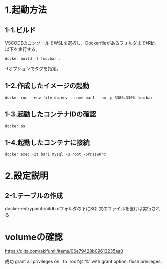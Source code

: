 # 1.起動方法

## 1-1.ビルド

VSCODEのコンソールでWSLを選択し、Dockerfileがあるフォルダまで移動。
以下を実行する。

```
docker build -t foo:bar .
```

-tオプションでタグを指定。

## 1-2.作成したイメージの起動

```
docker run --env-file db.env --name bar1 --rm -p 3306:3306 foo:bar
```

## 1-3.起動したコンテナIDの確認

```
docker ps
```

## 1-4.起動したコンテナに接続

```
docker exec -it bar1 mysql -u root -pP@ssw0rd
```

# 2.設定説明

## 2-1.テーブルの作成

docker-entrypoint-initdb.dフォルダの下にSQL文のファイルを置けば実行される

# volumeの確認

https://qiita.com/akifumii/items/06e79428b09613235aa8



成功
grant all privileges on *.* to 'root'@'%' with grant option;
flush privileges; 
